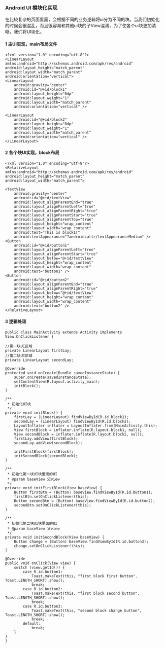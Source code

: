 ### Android UI 模块化实现
在比较复杂的页面里面，会根据不同的业务逻辑将ui分为不同的块。当我们初始化的时候会很混乱，而且很容易和其他ui块的子View混淆，为了使各个ui块更加清晰，我们将UI块化。

#### 1 主UI实现，main布局文件
    <?xml version="1.0" encoding="utf-8"?>
    <LinearLayout xmlns:android="http://schemas.android.com/apk/res/android"
    android:layout_height="match_parent"
    android:layout_width="match_parent"
    android:orientation="vertical">
    <LinearLayout
        android:gravity="center"
        android:id="@+id/block1"
        android:layout_height="0dp"
        android:layout_weight="1"
        android:layout_width="match_parent"
        android:orientation="vertical" />

    <LinearLayout
        android:id="@+id/block2"
        android:layout_height="0dp"
        android:layout_weight="1"
        android:layout_width="match_parent"
        android:orientation="vertical" />
    </LinearLayout>

#### 2 各个块UI实现，block布局
    <?xml version="1.0" encoding="utf-8"?>
    <RelativeLayout xmlns:android="http://schemas.android.com/apk/res/android"
    android:layout_height="match_parent"
    android:layout_width="match_parent">

    <TextView
        android:gravity="center"
        android:id="@+id/textView"
        android:layout_alignParentEnd="true"
        android:layout_alignParentLeft="true"
        android:layout_alignParentRight="true"
        android:layout_alignParentStart="true"
        android:layout_alignParentTop="true"
        android:layout_height="wrap_content"
        android:layout_width="wrap_content"
        android:text="This is block1!"
        android:textAppearance="?android:attr/textAppearanceMedium" />
    <Button
        android:id="@+id/button1"
        android:layout_alignParentLeft="true"
        android:layout_alignParentStart="true"
        android:layout_below="@+id/textView"
        android:layout_height="wrap_content"
        android:layout_width="wrap_content"
        android:text="button1" />
    <Button
        android:id="@+id/button2"
        android:layout_alignParentEnd="true"
        android:layout_alignParentRight="true"
        android:layout_below="@+id/textView"
        android:layout_height="wrap_content"
        android:layout_width="wrap_content"
        android:text="button2" />
    </RelativeLayout>


#### 3 逻辑处理

    public class MainActivity extends Activity implements View.OnClickListener {

    //第一块UI区域
    private LinearLayout firstLay;
    //第二块UI区域
    private LinearLayout secondLay;

    @Override
    protected void onCreate(Bundle savedInstanceState) {
        super.onCreate(savedInstanceState);
        setContentView(R.layout.activity_main);
        initBlock();
    }

    /**
     * 初始化UI块
     */
    private void initBlock() {
        firstLay = (LinearLayout) findViewById(R.id.block1);
        secondLay = (LinearLayout) findViewById(R.id.block2);
        LayoutInflater inflater = LayoutInflater.from(MainActivity.this);
        View firstBlock = inflater.inflate(R.layout.block1, null);
        View secondBlock = inflater.inflate(R.layout.block2, null);
        firstLay.addView(firstBlock);
        secondLay.addView(secondBlock);

        initFirstBlock(firstBlock);
        initSecondBlock(secondBlock);
    }

    /**
     * 初始化第一块UI块里面的UI
     * @param baseView 父view
     */
    private void initFirstBlock(View baseView) {
        Button firstBtn = (Button) baseView.findViewById(R.id.button1);
        firstBtn.setOnClickListener(this);
        Button secondBtn = (Button) baseView.findViewById(R.id.button2);
        secondBtn.setOnClickListener(this);
    }

    /**
     * 初始化第二块UI块里面的UI
     * @param baseView 父view
     */
    private void initSecondBlock(View baseView) {
        Button change = (Button) baseView.findViewById(R.id.button3);
        change.setOnClickListener(this);
    }

    @Override
    public void onClick(View view) {
        switch (view.getId()) {
            case R.id.button1:
                Toast.makeText(this, "first block first button", Toast.LENGTH_SHORT).show();
                break;
            case R.id.button2:
                Toast.makeText(this, "first block second button", Toast.LENGTH_SHORT).show();
                break;
            case R.id.button3:
                Toast.makeText(this, "second block change button", Toast.LENGTH_SHORT).show();
                break;
            default:
                break;
        }
    }
    }


